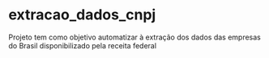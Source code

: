 # extracao_dados_cnpj
Projeto tem como objetivo automatizar à extração dos dados das empresas do Brasil disponibilizado pela receita federal

